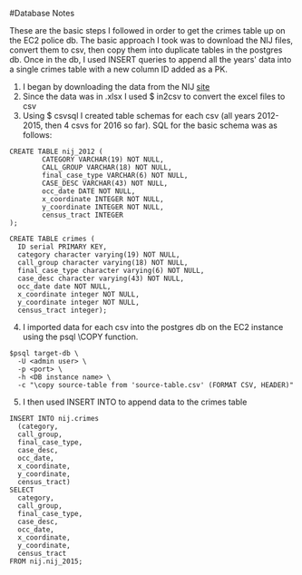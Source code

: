 #Database Notes

These are the basic steps I followed in order to get the crimes table up on the EC2 police db. The basic approach I took was to download the NIJ files, convert them to csv, then copy them into duplicate tables in the postgres db. Once in the db, I used INSERT queries to append all the years' data into a single crimes table with a new column ID added as a PK.

1. I began by downloading the data from the NIJ [site](https://www.nij.gov/funding/pages/fy16-crime-forecasting-challenge.aspx#data)
2. Since the data was in .xlsx I used $ in2csv to convert the excel files to csv
3. Using $ csvsql I created table schemas for each csv (all years 2012-2015, then 4 csvs for 2016 so far). SQL for the basic schema was as follows:
```
CREATE TABLE nij_2012 (
        CATEGORY VARCHAR(19) NOT NULL,
        CALL_GROUP VARCHAR(18) NOT NULL,
        final_case_type VARCHAR(6) NOT NULL,
        CASE_DESC VARCHAR(43) NOT NULL,
        occ_date DATE NOT NULL,
        x_coordinate INTEGER NOT NULL,
        y_coordinate INTEGER NOT NULL,
        census_tract INTEGER
);

CREATE TABLE crimes (
  ID serial PRIMARY KEY,
  category character varying(19) NOT NULL,
  call_group character varying(18) NOT NULL,
  final_case_type character varying(6) NOT NULL,
  case_desc character varying(43) NOT NULL,
  occ_date date NOT NULL,
  x_coordinate integer NOT NULL,
  y_coordinate integer NOT NULL,
  census_tract integer);
```
4. I imported data for each csv into the postgres db on the EC2 instance using the psql \COPY function.

```
$psql target-db \
  -U <admin user> \ 
  -p <port> \ 
  -h <DB instance name> \ 
  -c "\copy source-table from 'source-table.csv' (FORMAT CSV, HEADER)"
  ```
5. I then used INSERT INTO to append data to the crimes table
```
INSERT INTO nij.crimes
  (category,
  call_group,
  final_case_type,
  case_desc,
  occ_date,
  x_coordinate,
  y_coordinate,
  census_tract)
SELECT
  category,
  call_group,
  final_case_type,
  case_desc,
  occ_date,
  x_coordinate,
  y_coordinate,
  census_tract
FROM nij.nij_2015;
```
  
